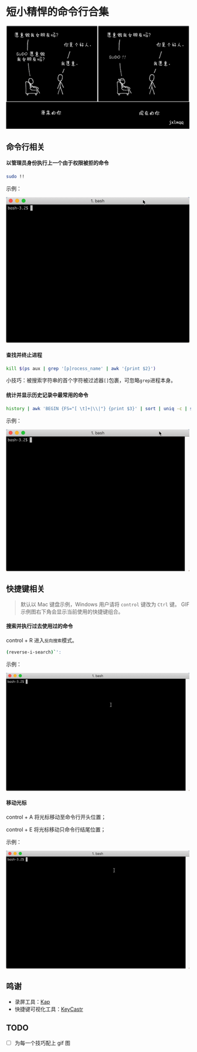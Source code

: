 # 短小精悍的命令行合集


<img src="./images/banner.png" width="500"/>

## 命令行相关

#### 以管理员身份执行上一个由于权限被拒的命令
```bash
sudo !!
```
示例：

<img src="./images/sudo_!!.gif" width="500"/>

#### 查找并终止进程
```bash
kill $(ps aux | grep '[p]rocess_name' | awk '{print $2}')
```

小技巧：被搜索字符串的首个字符被过滤器`[]`包裹，可忽略`grep`进程本身。

#### 统计并显示历史记录中最常用的命令
```bash
history | awk 'BEGIN {FS="[ \t]+|\\|"} {print $3}' | sort | uniq -c | sort -nr | head
```

示例：

<img src="./images/history_statistics.gif" width="500"/>


## 快捷键相关

> 默认以 Mac 键盘示例，Windows 用户请将 `control` 键改为 `Ctrl` 键。
> GIF 示例图右下角会显示当前使用的快捷键组合。

#### 搜索并执行过去使用过的命令
control + R 进入`反向搜索`模式。
```bash
(reverse-i-search)`':
```

示例：


<img src="./images/control+r.gif" width="500"/>



#### 移动光标

control + A 将光标移动至命令行开头位置；

control + E 将光标移动只命令行结尾位置；

示例：


<img src="./images/control+a&control+e.gif" width="500"/>

## 鸣谢

* 录屏工具：[Kap](https://github.com/wulkano/kap)
* 快捷键可视化工具：[KeyCastr](https://github.com/keycastr/keycastr)

## TODO
- [ ] 为每一个技巧配上 gif 图




